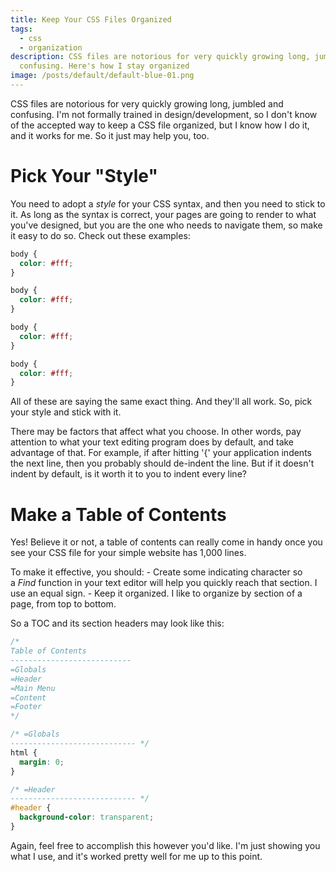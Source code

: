 ```yaml
---
title: Keep Your CSS Files Organized
tags:
  - css
  - organization
description: CSS files are notorious for very quickly growing long, jumbled and
  confusing. Here's how I stay organized
image: /posts/default/default-blue-01.png
---
```


CSS files are notorious for very quickly growing long, jumbled and confusing. I'm not formally trained in design/development, so I don't know of the accepted way to keep a CSS file organized, but I know how I do it, and it works for me. So it just may help you, too.

# Pick Your "Style"

You need to adopt a *style* for your CSS syntax, and then you need to stick to it. As long as the syntax is correct, your pages are going to render to what you've designed, but you are the one who needs to navigate them, so make it easy to do so. Check out these examples:

```css
body {
  color: #fff;
}

body {
  color: #fff;
}

body {
  color: #fff;
}

body {
  color: #fff;
}
```

All of these are saying the same exact thing. And they'll all work. So, pick your style and stick with it.

There may be factors that affect what you choose. In other words, pay attention to what your text editing program does by default, and take advantage of that. For example, if after hitting '{' your application indents the next line, then you probably should de-indent the line. But if it doesn't indent by default, is it worth it to you to indent every line?

# Make a Table of Contents

Yes! Believe it or not, a table of contents can really come in handy once you see your CSS file for your simple website has 1,000 lines.

To make it effective, you should: - Create some indicating character so a *Find* function in your text editor will help you quickly reach that section. I use an equal sign. - Keep it organized. I like to organize by section of a page, from top to bottom.

So a TOC and its section headers may look like this:

```css
/*
Table of Contents
---------------------------
=Globals
=Header
=Main Menu
=Content
=Footer
*/

/* =Globals
---------------------------- */
html {
  margin: 0;
}

/* =Header
---------------------------- */
#header {
  background-color: transparent;
}
```

Again, feel free to accomplish this however you'd like. I'm just showing you what I use, and it's worked pretty well for me up to this point.
